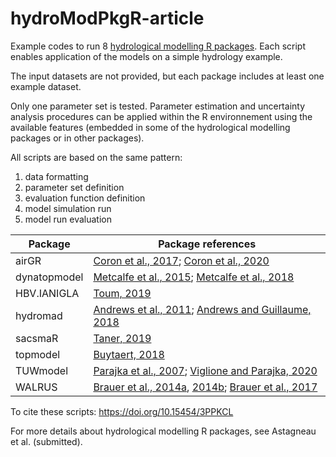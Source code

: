 # hydroModPkgR-article

Example codes to run 8 [hydrological modelling R packages](https://CRAN.R-project.org/view=Hydrology).
Each script enables application of the models on a simple hydrology example.

The input datasets are not provided, but each package includes at least one example dataset.

Only one parameter set is tested. Parameter estimation and uncertainty analysis procedures can be applied within the R environnement using the available features (embedded in some of the hydrological modelling packages or in other packages).

All scripts are based on the same pattern:

1. data formatting
2. parameter set definition
3. evaluation function definition
4. model simulation run
5. model run evaluation


Package      | Package references |
|---         |---         |
airGR        | [Coron et al., 2017](https://doi.org/10.1016/j.envsoft.2017.05.002); [Coron et al., 2020](https://doi.org/10.15454/EX11NA) |
dynatopmodel | [Metcalfe et al., 2015](https://doi.org/10.1016/j.envsoft.2015.06.010); [Metcalfe et al., 2018](https://cran.r-project.org/package=dynatopmodel)|
HBV.IANIGLA  | [Toum, 2019](https://CRAN.R-project.org/package=HBV.IANIGLA)
hydromad     | [Andrews et al., 2011](https://doi.org/10.1016/j.envsoft.2011.04.006); [Andrews and Guillaume, 2018](http://hydromad.catchment.org/)|
sacsmaR      | [Taner, 2019](https://github.com/tanerumit/sacsmaR)|
topmodel     | [Buytaert, 2018](https://CRAN.R-project.org/package=topmodel)|
TUWmodel     | [Parajka et al., 2007](https://doi.org/10.1002/hyp.6253); [Viglione and Parajka, 2020](https://CRAN.R-project.org/package=TUWmodel) |
WALRUS       | [Brauer et al., 2014a](https://doi.org/10.5194/gmd-7-2313-2014), [2014b](https://doi.org/10.5194/hess-18-4007-2014); [Brauer et al., 2017](https://github.com/ClaudiaBrauer/WALRUS) |

To cite these scripts: https://doi.org/10.15454/3PPKCL 

For more details about hydrological modelling R packages, see Astagneau et al. (submitted).

